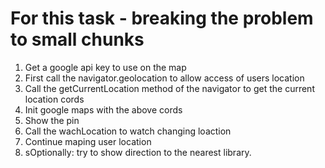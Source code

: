 <h1>For this task - breaking the problem to small chunks</h1>

1. Get a google api key to use on the map
2. First call the navigator.geolocation to allow access of users location
3. Call the getCurrentLocation method of the navigator to get the current location cords
4. Init google maps with the above cords
5. Show the pin
6. Call the wachLocation to watch changing loaction
7. Continue maping user location
8. sOptionally: try to show direction to the nearest library.